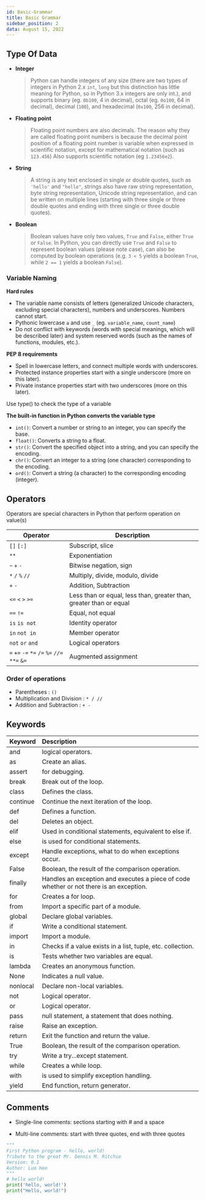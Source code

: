```yaml
---
id: Basic-Grammar
title: Basic Grammar
sidebar_position: 2
data: August 15, 2022
---
```


## Type Of Data

-   **Integer**

    > Python can handle integers of any size (there are two types of integers in Python 2.x `int`, `long` but this distinction has little meaning for Python, so in Python 3.x integers are only int.), and supports binary (eg. `0b100`, 4 in decimal), octal (eg. `0o100`, 64 in decimal), decimal (`100`), and hexadecimal (`0x100`, 256 in decimal).

-   **Floating point**

    > Floating point numbers are also decimals. The reason why they are called floating point numbers is because the decimal point position of a floating point number is variable when expressed in scientific notation, except for mathematical notation (such as `123.456`) Also supports scientific notation (eg `1.23456e2`).

-   **String**

    > A string is any text enclosed in single or double quotes, such as `'hello'` and `"hello"`, strings also have raw string representation, byte string representation, Unicode string representation, and can be written on multiple lines (starting with three single or three double quotes and ending with three single or three double quotes).

-   **Boolean**

    > Boolean values ​​have only two values, `True` and `False`, either `True` or `False`. In Python, you can directly use `True` and `False` to represent boolean values ​​(please note case), can also be computed by boolean operations (e.g. `3 < 5` yields a boolean `True`, while `2 == 1` yields a boolean `False`).

### Variable Naming

**Hard rules**

-   The variable name consists of letters (generalized Unicode characters, excluding special characters), numbers and underscores. Numbers cannot start.
-   Pythonic lowercase `a` and use `_` (eg. `variable_name`, `count_name`)
-   Do not conflict with keywords (words with special meanings, which will be described later) and system reserved words (such as the names of functions, modules, etc.).

**PEP 8 requirements**

-   Spell in lowercase letters, and connect multiple words with underscores.
-   Protected instance properties start with a single underscore (more on this later).
-   Private instance properties start with two underscores (more on this later).

Use type() to check the type of a variable

**The built-in function in Python converts the variable type**

-   `int()`: Convert a number or string to an integer, you can specify the base.
-   `float()`: Converts a string to a float.
-   `str()`: Convert the specified object into a string, and you can specify the encoding.
-   `chr()`: Convert an integer to a string (one character) corresponding to the encoding.
-   `ord()`: Convert a string (a character) to the corresponding encoding (integer).

## Operators

Operators are special characters in Python that perform operation on value(s)

| Operator                                      | Description                                                        |
| --------------------------------------------- | ------------------------------------------------------------------ |
| `[]` `[:]`                                    | Subscript, slice                                                   |
| `**`                                          | Exponentiation                                                     |
| `~` `+` `-`                                   | Bitwise negation, sign                                             |
| `*` `/` `%` `//`                              | Multiply, divide, modulo, divide                                   |
| `+` `-`                                       | Addition, Subtraction                                              |
| `<=` `<` `>` `>=`                             | Less than or equal, less than, greater than, greater than or equal |
| `==` `!=`                                     | Equal, not equal                                                   |
| `is` `is not`                                 | Identity operator                                                  |
| `in` `not in`                                 | Member operator                                                    |
| `not` `or` `and`                              | Logical operators                                                  |
| `=` `+=` `-=` `*=` `/=` `%=` `//=` `**=` `&=` | Augmented assignment                                               |

### Order of operations

-   Parentheses : `()`
-   Multiplication and Division : `* / //`
-   Addition and Subtraction : `+ -`

## Keywords

| Keyword  | Description                                                                             |
| :------- | :-------------------------------------------------------------------------------------- |
| and      | logical operators.                                                                      |
| as       | Create an alias.                                                                        |
| assert   | for debugging.                                                                          |
| break    | Break out of the loop.                                                                  |
| class    | Defines the class.                                                                      |
| continue | Continue the next iteration of the loop.                                                |
| def      | Defines a function.                                                                     |
| del      | Deletes an object.                                                                      |
| elif     | Used in conditional statements, equivalent to else if.                                  |
| else     | is used for conditional statements.                                                     |
| except   | Handle exceptions, what to do when exceptions occur.                                    |
| False    | Boolean, the result of the comparison operation.                                        |
| finally  | Handles an exception and executes a piece of code whether or not there is an exception. |
| for      | Creates a for loop.                                                                     |
| from     | Import a specific part of a module.                                                     |
| global   | Declare global variables.                                                               |
| if       | Write a conditional statement.                                                          |
| import   | Import a module.                                                                        |
| in       | Checks if a value exists in a list, tuple, etc. collection.                             |
| is       | Tests whether two variables are equal.                                                  |
| lambda   | Creates an anonymous function.                                                          |
| None     | Indicates a null value.                                                                 |
| nonlocal | Declare non-local variables.                                                            |
| not      | Logical operator.                                                                       |
| or       | Logical operator.                                                                       |
| pass     | null statement, a statement that does nothing.                                          |
| raise    | Raise an exception.                                                                     |
| return   | Exit the function and return the value.                                                 |
| True     | Boolean, the result of the comparison operation.                                        |
| try      | Write a try...except statement.                                                         |
| while    | Creates a while loop.                                                                   |
| with     | is used to simplify exception handling.                                                 |
| yield    | End function, return generator.                                                         |

## Comments

-   Single-line comments: sections starting with # and a space

-   Multi-line comments: start with three quotes, end with three quotes

```python
"""
First Python program - hello, world!
Tribute to the great Mr. Dennis M. Ritchie
Version: 0.1
Author: Luo Hao
"""
# hello world!
print('hello, world!')
print("Hello, world!")
```
